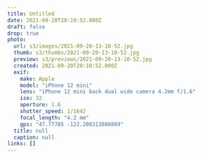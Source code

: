 ```yaml
---
title: Untitled
date: 2021-09-20T20:10:52.000Z
draft: false
drop: true
photo:
  url: s3/images/2021-09-20-13-10-52.jpg
  thumb: s3/thumbs/2021-09-20-13-10-52.jpg
  preview: s3/previews/2021-09-20-13-10-52.jpg
  created: 2021-09-20T20:10:52.000Z
  exif:
    make: Apple
    model: "iPhone 12 mini"
    lens: "iPhone 12 mini back dual wide camera 4.2mm f/1.6"
    iso: 32
    aperture: 1.6
    shutter_speed: 1/1642
    focal_length: "4.2 mm"
    gps: "47.77785 -122.208313888889"
  title: null
  caption: null
links: []
---
```

